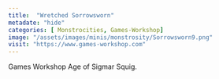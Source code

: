 ```yaml
---
title:  "Wretched Sorrowsworn"
metadate: "hide"
categories: [ Monstrocities, Games-Workshop]
image: "/assets/images/minis/monstrosity/Sorrowsworn9.png"
visit: "https://www.games-workshop.com"
---
```

Games Workshop Age of Sigmar Squig.